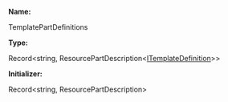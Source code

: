 **Name:**

TemplatePartDefinitions

**Type:**

Record<string, ResourcePartDescription<[ITemplateDefinition](https://gitbook-18.gitbook.io/au//runtime/definitions/interfaces/itemplatedefinition)>>

**Initializer:**

Record<string, ResourcePartDescription<ITemplateDefinition>>

